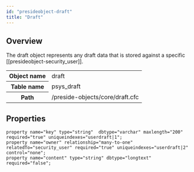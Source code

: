 ```yaml
---
id: "presideobject-draft"
title: "Draft"
---
```


## Overview


The draft object represents any draft data that is stored against a specific [[presideobject-security_user]].

<div class="table-responsive"><table class="table table-condensed"><tr><th>Object name</th><td>  draft</td></tr><tr><th>Table name</th><td>  psys_draft</td></tr><tr><th>Path</th><td>  /preside-objects/core/draft.cfc</td></tr></table></div>

## Properties


```luceescript
property name="key" type="string"  dbtype="varchar" maxlength="200"        required="true" uniqueindexes="userdraft|1";
property name="owner" relationship="many-to-one" relatedTo="security_user" required="true" uniqueindexes="userdraft|2" control="none";
property name="content" type="string" dbtype="longtext" required="false";
```